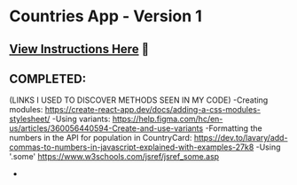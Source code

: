 # Countries App - Version 1

## [View Instructions Here](https://github.com/AnnieCannons/countries-app-instructions/tree/main/version-2) 📝

## COMPLETED:

(LINKS I USED TO DISCOVER METHODS SEEN IN MY CODE)
-Creating modules: https://create-react-app.dev/docs/adding-a-css-modules-stylesheet/
-Using variants: https://help.figma.com/hc/en-us/articles/360056440594-Create-and-use-variants
-Formatting the numbers in the API for population in CountryCard: https://dev.to/lavary/add-commas-to-numbers-in-javascript-explained-with-examples-27k8
-Using '.some' https://www.w3schools.com/jsref/jsref_some.asp

-
